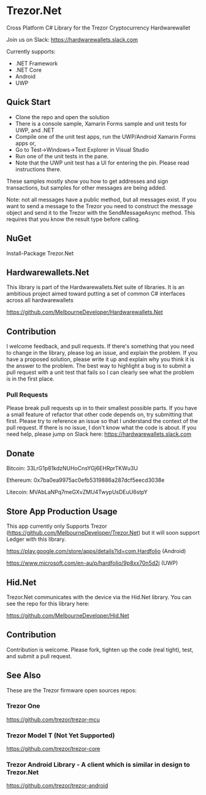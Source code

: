 # Trezor.Net
Cross Platform C# Library for the Trezor Cryptocurrency Hardwarewallet

Join us on Slack:
https://hardwarewallets.slack.com

Currently supports:
* .NET Framework
* .NET Core
* Android
* UWP 

## Quick Start

- Clone the repo and open the solution
- There is a console sample, Xamarin Forms sample and unit tests for UWP, and .NET
- Compile one of the unit test apps, run the UWP/Android Xamarin Forms apps or,
- Go to Test->Windows->Text Explorer in Visual Studio
- Run one of the unit tests in the pane.
- Note that the UWP unit test has a UI for entering the pin. Please read instructions there. 

These samples mostly show you how to get addresses and sign transactions, but samples for other messages are being added.

Note: not all messages have a public method, but all messages exist. If you want to send a message to the Trezor you need to construct the message object and send it to the Trezor with the SendMessageAsync method. This requires that you know the result type before calling.

## NuGet

Install-Package Trezor.Net

## Hardwarewallets.Net

This library is part of the Hardwarewallets.Net suite of libraries. It is an ambitious project aimed toward putting a set of common C# interfaces across all hardwarewallets

https://github.com/MelbourneDeveloper/Hardwarewallets.Net

## Contribution

I welcome feedback, and pull requests. If there's something that you need to change in the library, please log an issue, and explain the problem. If you have a proposed solution, please write it up and explain why you think it is the answer to the problem. The best way to highlight a bug is to submit a pull request with a unit test that fails so I can clearly see what the problem is in the first place.

### Pull Requests

Please break pull requests up in to their smallest possible parts. If you have a small feature of refactor that other code depends on, try submitting that first. Please try to reference an issue so that I understand the context of the pull request. If there is no issue, I don't know what the code is about. If you need help, please jump on Slack here: https://hardwarewallets.slack.com

## Donate

Bitcoin: 33LrG1p81kdzNUHoCnsYGj6EHRprTKWu3U

Ethereum: 0x7ba0ea9975ac0efb5319886a287dcf5eecd3038e

Litecoin: MVAbLaNPq7meGXvZMU4TwypUsDEuU6stpY

## Store App Production Usage

This app currently only Supports Trezor (https://github.com/MelbourneDeveloper/Trezor.Net) but it will soon support Ledger with this library.

https://play.google.com/store/apps/details?id=com.Hardfolio (Android)

https://www.microsoft.com/en-au/p/hardfolio/9p8xx70n5d2j (UWP)

## Hid.Net

Trezor.Net communicates with the device via the Hid.Net library. You can see the repo for this library here:

https://github.com/MelbourneDeveloper/Hid.Net

## Contribution

Contribution is welcome. Please fork, tighten up the code (real tight), test, and submit a pull request.

## See Also

These are the Trezor firmware open sources repos:

### Trezor One
https://github.com/trezor/trezor-mcu

### Trezor Model T (Not Yet Supported)
https://github.com/trezor/trezor-core

### Trezor Android Library - A client which is similar in design to Trezor.Net
https://github.com/trezor/trezor-android


